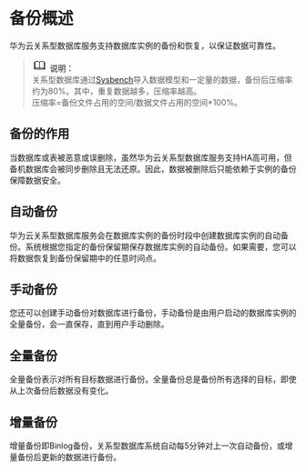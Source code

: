 # 备份概述<a name="zh-cn_topic_sqlserver_backup_restore"></a>

华为云关系型数据库服务支持数据库实例的备份和恢复，以保证数据可靠性。

>![](public_sys-resources/icon-note.gif) **说明：**   
>关系型数据库通过[Sysbench](https://github.com/akopytov/sysbench)导入数据模型和一定量的数据，备份后压缩率约为80%。其中，重复数据越多，压缩率越高。  
>压缩率=备份文件占用的空间/数据文件占用的空间\*100%。  

## 备份的作用<a name="zh-cn_topic_backup_restore_section158941054811"></a>

当数据库或表被恶意或误删除，虽然华为云关系型数据库服务支持HA高可用，但备机数据库会被同步删除且无法还原。因此，数据被删除后只能依赖于实例的备份保障数据安全。

## 自动备份<a name="zh-cn_topic_backup_restore_section745745720113"></a>

华为云关系型数据库服务会在数据库实例的备份时段中创建数据库实例的自动备份。系统根据您指定的备份保留期保存数据库实例的自动备份。如果需要，您可以将数据恢复到备份保留期中的任意时间点。

## 手动备份<a name="zh-cn_topic_backup_restore_section597119152129"></a>

您还可以创建手动备份对数据库进行备份，手动备份是由用户启动的数据库实例的全量备份，会一直保存，直到用户手动删除。

## 全量备份<a name="zh-cn_topic_backup_restore_section1052495965512"></a>

全量备份表示对所有目标数据进行备份。全量备份总是备份所有选择的目标，即使从上次备份后数据没有变化。

## 增量备份<a name="zh-cn_topic_backup_restore_section1760316415613"></a>

增量备份即Binlog备份，关系型数据库系统自动每5分钟对上一次自动备份，或增量备份后更新的数据进行备份。

